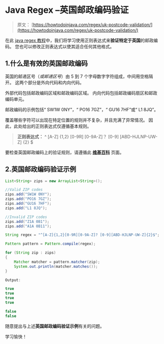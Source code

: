 # Java Regex –英国邮政编码验证

> 原文： [https://howtodoinjava.com/regex/uk-postcode-validation/](https://howtodoinjava.com/regex/uk-postcode-validation/)

在此 [java regex 教程](https://howtodoinjava.com/java-regular-expression-tutorials/)中，我们将学习使用正则表达式来**验证特定于英国**的邮政编码。 您也可以修改正则表达式以使其适合任何其他格式。

## 1.什么是有效的英国邮政编码

英国的邮递区号（*或邮递区号*）由 5 到 7 个字母数字字符组成，中间用空格隔开。 这两个部分是外向代码和内向代码。

外部代码包括邮政编码区域和邮政编码区域。 内向代码包括邮政编码扇区和邮政编码单元。

邮政编码的示例包括“ SW1W 0NY”，“ PO16 7GZ”，“ GU16 7HF”或“ L1 8JQ”。

覆盖哪些字符可以出现在特定位置的规则并不复杂，并且充满了异常情况。 因此，此处给出的正则表达式仅遵循基本规则。

> **正则表达式：** ^ [A-Z] {1,2} [0-9R] [0-9A-Z]？ [0-9] [ABD-HJLNP-UW-Z] {2} $

要检查英国邮政编码上的验证规则，请遵循此 **[维基百科](https://en.wikipedia.org/wiki/Postcodes_in_the_United_Kingdom#Validation "uk postal code validations")** 页面。

## 2.英国邮政编码验证示例

```java
List<String> zips = new ArrayList<String>();

//Valid ZIP codes
zips.add("SW1W 0NY");  
zips.add("PO16 7GZ");  
zips.add("GU16 7HF");  
zips.add("L1 8JQ");  

//Invalid ZIP codes
zips.add("Z1A 0B1");
zips.add("A1A 0B11");

String regex = "^[A-Z]{1,2}[0-9R][0-9A-Z]? [0-9][ABD-HJLNP-UW-Z]{2}$";

Pattern pattern = Pattern.compile(regex);

for (String zip : zips)
{
	Matcher matcher = pattern.matcher(zip);
	System.out.println(matcher.matches());
}

Output:

true
true
true
true

false
false

```

随意提出与上述**英国邮政编码验证示例**有关的问题。

学习愉快！